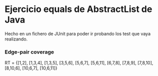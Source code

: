 # Ejercicio equals de AbstractList de Java
Hecho en un fichero de JUnit para poder ir probando los test que vaya realizando.

### Edge-pair coverage
RT = {[1,2], [1,3,4], [1,3,5], [3,5,6], [5,6,7], [5,6,11], [6,7,8], [7,8,9], [7,8,10], [8,10,6], [10,6,7], [10,6,11]}
